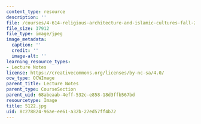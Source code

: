 ```yaml
---
content_type: resource
description: ''
file: /courses/4-614-religious-architecture-and-islamic-cultures-fall-2002/8c27882496aeee61a32b27ed57ff4b72_5122.jpg
file_size: 37912
file_type: image/jpeg
image_metadata:
  caption: ''
  credit: ''
  image-alt: ''
learning_resource_types:
- Lecture Notes
license: https://creativecommons.org/licenses/by-nc-sa/4.0/
ocw_type: OCWImage
parent_title: Lecture Notes
parent_type: CourseSection
parent_uid: 68abeaab-4eff-532c-e858-18d3ffb567bd
resourcetype: Image
title: 5122.jpg
uid: 8c278824-96ae-ee61-a32b-27ed57ff4b72
---
```

